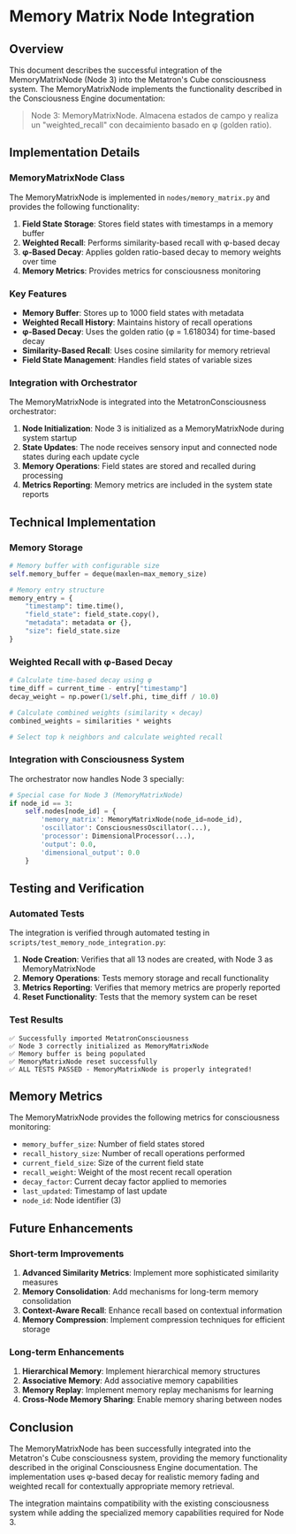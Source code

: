 # Memory Matrix Node Integration

## Overview

This document describes the successful integration of the MemoryMatrixNode (Node 3) into the Metatron's Cube consciousness system. The MemoryMatrixNode implements the functionality described in the Consciousness Engine documentation:

> Node 3: MemoryMatrixNode. Almacena estados de campo y realiza un "weighted_recall" con decaimiento basado en φ (golden ratio).

## Implementation Details

### MemoryMatrixNode Class

The MemoryMatrixNode is implemented in `nodes/memory_matrix.py` and provides the following functionality:

1. **Field State Storage**: Stores field states with timestamps in a memory buffer
2. **Weighted Recall**: Performs similarity-based recall with φ-based decay
3. **φ-Based Decay**: Applies golden ratio-based decay to memory weights over time
4. **Memory Metrics**: Provides metrics for consciousness monitoring

### Key Features

- **Memory Buffer**: Stores up to 1000 field states with metadata
- **Weighted Recall History**: Maintains history of recall operations
- **φ-Based Decay**: Uses the golden ratio (φ = 1.618034) for time-based decay
- **Similarity-Based Recall**: Uses cosine similarity for memory retrieval
- **Field State Management**: Handles field states of variable sizes

### Integration with Orchestrator

The MemoryMatrixNode is integrated into the MetatronConsciousness orchestrator:

1. **Node Initialization**: Node 3 is initialized as a MemoryMatrixNode during system startup
2. **State Updates**: The node receives sensory input and connected node states during each update cycle
3. **Memory Operations**: Field states are stored and recalled during processing
4. **Metrics Reporting**: Memory metrics are included in the system state reports

## Technical Implementation

### Memory Storage

```python
# Memory buffer with configurable size
self.memory_buffer = deque(maxlen=max_memory_size)

# Memory entry structure
memory_entry = {
    "timestamp": time.time(),
    "field_state": field_state.copy(),
    "metadata": metadata or {},
    "size": field_state.size
}
```

### Weighted Recall with φ-Based Decay

```python
# Calculate time-based decay using φ
time_diff = current_time - entry["timestamp"]
decay_weight = np.power(1/self.phi, time_diff / 10.0)

# Calculate combined weights (similarity × decay)
combined_weights = similarities * weights

# Select top k neighbors and calculate weighted recall
```

### Integration with Consciousness System

The orchestrator now handles Node 3 specially:

```python
# Special case for Node 3 (MemoryMatrixNode)
if node_id == 3:
    self.nodes[node_id] = {
        'memory_matrix': MemoryMatrixNode(node_id=node_id),
        'oscillator': ConsciousnessOscillator(...),
        'processor': DimensionalProcessor(...),
        'output': 0.0,
        'dimensional_output': 0.0
    }
```

## Testing and Verification

### Automated Tests

The integration is verified through automated testing in `scripts/test_memory_node_integration.py`:

1. **Node Creation**: Verifies that all 13 nodes are created, with Node 3 as MemoryMatrixNode
2. **Memory Operations**: Tests memory storage and recall functionality
3. **Metrics Reporting**: Verifies that memory metrics are properly reported
4. **Reset Functionality**: Tests that the memory system can be reset

### Test Results

```
✅ Successfully imported MetatronConsciousness
✅ Node 3 correctly initialized as MemoryMatrixNode
✅ Memory buffer is being populated
✅ MemoryMatrixNode reset successfully
✅ ALL TESTS PASSED - MemoryMatrixNode is properly integrated!
```

## Memory Metrics

The MemoryMatrixNode provides the following metrics for consciousness monitoring:

- `memory_buffer_size`: Number of field states stored
- `recall_history_size`: Number of recall operations performed
- `current_field_size`: Size of the current field state
- `recall_weight`: Weight of the most recent recall operation
- `decay_factor`: Current decay factor applied to memories
- `last_updated`: Timestamp of last update
- `node_id`: Node identifier (3)

## Future Enhancements

### Short-term Improvements

1. **Advanced Similarity Metrics**: Implement more sophisticated similarity measures
2. **Memory Consolidation**: Add mechanisms for long-term memory consolidation
3. **Context-Aware Recall**: Enhance recall based on contextual information
4. **Memory Compression**: Implement compression techniques for efficient storage

### Long-term Enhancements

1. **Hierarchical Memory**: Implement hierarchical memory structures
2. **Associative Memory**: Add associative memory capabilities
3. **Memory Replay**: Implement memory replay mechanisms for learning
4. **Cross-Node Memory Sharing**: Enable memory sharing between nodes

## Conclusion

The MemoryMatrixNode has been successfully integrated into the Metatron's Cube consciousness system, providing the memory functionality described in the original Consciousness Engine documentation. The implementation uses φ-based decay for realistic memory fading and weighted recall for contextually appropriate memory retrieval.

The integration maintains compatibility with the existing consciousness system while adding the specialized memory capabilities required for Node 3.